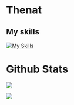 # Thenat

## My skills
[![My Skills](https://skillicons.dev/icons?i=html,css,js,nodejs,react,ts,tailwind,bash,express,nestjs,py,rust&perline=6)](https://skillicons.dev)

# Github Stats

![ ](https://github-readme-stats.vercel.app/api/top-langs/?username=natProgramer&layout=compact&theme=tokyonight)

![ ](https://github-readme-stats.vercel.app/api?username=NatProgramer&show_icons=true&theme=tokyonight)
